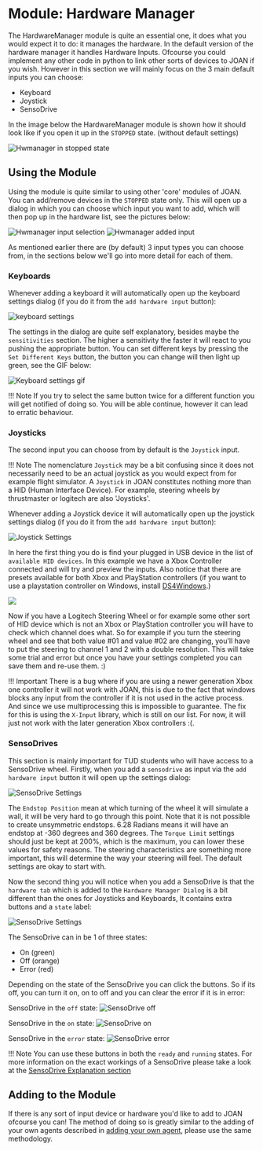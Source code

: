 # Module: Hardware Manager
The HardwareManager module is quite an essential one, it does what you would expect it to do: it manages the hardware. In the default version of the hardware manager it handles Hardware Inputs. Ofcourse you could implement any other code in python to link other sorts of devices to JOAN if you wish. However in this section we will mainly focus on the 3 main default inputs you can choose:

- Keyboard
- Joystick
- SensoDrive
 
In the image below the HardwareManager module is shown how it should look like if you open it up in the 
`STOPPED` state. (without default settings)

![Hwmanager in stopped state](imgs/modules-hardwaremanager-stopped-state.PNG)

## <a name="using_hw_manager"></a>Using the Module
Using the module is quite similar to using other 'core' modules of JOAN. You can add/remove devices in the `STOPPED` state only. This will open up a dialog in which you can choose which input you want to add, which will then pop up in the hardware list, see the pictures below:

![Hwmanager input selection](imgs/modules-hardwaremanager-input-selection.PNG)
![Hwmanager added input](imgs/modules-hardwaremanager-added-input.PNG)

As mentioned earlier there are (by default) 3 input types you can choose from, in the sections below we'll go into more detail for each of them.

### Keyboards
Whenever adding a keyboard it will automatically open up the keyboard settings dialog (if you do it from the `add hardware input` button):

![keyboard settings](imgs/modules-hardwaremanager-keyboard-settings.PNG)

The settings in the dialog are quite self explanatory, besides maybe the `sensitivities` section. The higher a sensitivity the faster it will react to you pushing the appropriate button. You can set different keys by pressing the `Set Different Keys` button, the button you can change will then light up green, see the GIF below:

![Keyboard settings gif](gifs/modules-hardwaremanager-keyboard-settings.gif)

!!! Note
    If you try to select the same button twice for a different function you will get notified of doing so. You will be able continue, however it can lead to erratic behaviour.

### Joysticks
The second input you can choose from by default is the `Joystick` input. 

!!! Note 
    The nomenclature `Joystick` may be a bit confusing  since it does not necessarily need to be an actual joystick as you would expect from for example flight simulator. A `Joystick` in JOAN constitutes nothing more than a HID (Human Interface Device). For example, steering wheels by thrustmaster or logitech are also 'Joysticks'.

Whenever adding a Joystick device it will automatically open up the joystick settings dialog (if you do it from the `add hardware input` button):

![Joystick Settings](imgs/modules-hardwaremanager-joystick-settings.PNG)

In here the first thing you do is find your plugged in USB device in the list of `available HID devices`. In this example 
we have a Xbox Controller connected and will try and preview the inputs. Also notice that there are presets available for
both Xbox and PlayStation controllers (if you want to use a playstation controller on Windows, install [DS4Windows](http://ds4windows.com/).)

[ ![](gifs/modules-hardwaremanager-joysticksettings.gif) ](gifs/modules-hardwaremanager-joysticksettings.gif)

Now if you have a Logitech Steering Wheel or for example some other sort of HID device which is not an Xbox or PlayStation controller
you will have to check which channel does what. So for example if you turn the steering wheel and see that both value #01 and value #02 
are changing, you'll have to put the steering to channel 1 and 2 with a double resolution. This will take some trial and error
but once you have your settings completed you can save them and re-use them. :)

!!! Important
    There is a bug where if you are using a newer generation Xbox one controller it will not work with JOAN, this is due to the fact that windows blocks any input from the controller if it is not used in the active process. And since we use multiprocessing this is impossible to guarantee. The fix for this is using the `X-Input` library, which is still on our list. For now, it will just not work with the later generation Xbox controllers :(.

### SensoDrives
This section is mainly important for TUD students who will have access to a SensoDrive wheel. Firstly, when you add a `sensodrive` as input 
via the `add hardware input` button it will open up the settings dialog:

![SensoDrive Settings](imgs/modules-hardwaremanager-sensodrive-settings.PNG)

The `Endstop Position` mean at which turning of the wheel it will simulate a wall, it will be very hard to go through this point. Note that
it is not possible to create unsymmetric endstops. 6.28 Radians means it will have an endstop at -360 degrees and 360 degrees.
The `Torque Limit` settings should just be kept at 200%, which is the maximum, you can lower these values for safety reasons.
The steering characteristics are something more important, this will determine the way your steering will feel. The default settings are okay to start with.

Now the second thing you will notice when you add a SensoDrive is that the `hardware tab` which is added to the `Hardware Manager Dialog` is a bit
different than the ones for Joysticks and Keyboards, It contains extra buttons and a `state` label:

![SensoDrive Settings](imgs/modules-hardwaremanager-sensodrive-tab.PNG)

The SensoDrive can in be 1 of three states:

- On (green)
- Off (orange)
- Error (red)

Depending on the state of the SensoDrive you can click the buttons. So if its off, you can turn it on, on to off and you can clear the error if it is in 
error:

SensoDrive in the `off` state:
![SensoDrive off](imgs/modules-hardwaremanager-sensodrive-off.PNG)

SensoDrive in the `on` state:
![SensoDrive on](imgs/modules-hardwaremanager-sensodrive-on.PNG)

SensoDrive in the `error` state:
![SensoDrive error](imgs/modules-hardwaremanager-sensodrive-error.PNG)


!!! Note 
    You can use these buttons in both the `ready` and `running` states. For more information on the exact workings of a SensoDrive please take a look at the [SensoDrive Explanation section](other-sensodrive.md)

## Adding to the Module
If there is any sort of input device or hardware you'd like to add to JOAN ofcourse you can! The method of doing so is greatly similar to the adding of your own agents described in [adding your own agent](modules-carlainterface.md#adding_own_agents), please use the same methodology.